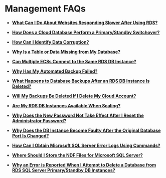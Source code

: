# Management FAQs<a name="en-us_topic_0044522848"></a>

-   **[What Can I Do About Websites Responding Slower After Using RDS?](what-can-i-do-about-websites-responding-slower-after-using-rds.md)**  

-   **[How Does a Cloud Database Perform a Primary/Standby Switchover?](how-does-a-cloud-database-perform-a-primary-standby-switchover.md)**  

-   **[How Can I Identify Data Corruption?](how-can-i-identify-data-corruption.md)**  

-   **[Why Is a Table or Data Missing from My Database?](why-is-a-table-or-data-missing-from-my-database.md)**  

-   **[Can Multiple ECSs Connect to the Same RDS DB Instance?](can-multiple-ecss-connect-to-the-same-rds-db-instance.md)**  

-   **[Why Has My Automated Backup Failed?](why-has-my-automated-backup-failed.md)**  

-   **[What Happens to Database Backups After an RDS DB Instance Is Deleted?](what-happens-to-database-backups-after-an-rds-db-instance-is-deleted.md)**  

-   **[Will My Backups Be Deleted If I Delete My Cloud Account?](will-my-backups-be-deleted-if-i-delete-my-cloud-account.md)**  

-   **[Are My RDS DB Instances Available When Scaling?](are-my-rds-db-instances-available-when-scaling.md)**  

-   **[Why Does the New Password Not Take Effect After I Reset the Administrator Password?](why-does-the-new-password-not-take-effect-after-i-reset-the-administrator-password.md)**  

-   **[Why Does the DB Instance Become Faulty After the Original Database Port Is Changed?](why-does-the-db-instance-become-faulty-after-the-original-database-port-is-changed.md)**  

-   **[How Can I Obtain Microsoft SQL Server Error Logs Using Commands?](how-can-i-obtain-microsoft-sql-server-error-logs-using-commands.md)**  

-   **[Where Should I Store the NDF Files for Microsoft SQL Server?](where-should-i-store-the-ndf-files-for-microsoft-sql-server.md)**  

-   **[Why an Error is Reported When I Attempt to Delete a Database from RDS SQL Server Primary/Standby DB Instances?](why-an-error-is-reported-when-i-attempt-to-delete-a-database-from-rds-sql-server-primary-standby-db.md)**  


